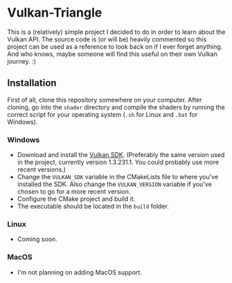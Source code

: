 # Vulkan-Triangle

This is a (relatively) simple project I decided to do in order to learn about the Vulkan API. The source code is (or will be) heavily commented so this project can be used as a reference to look back on if I ever forget anything. And who knows, maybe someone will find this useful on their own Vulkan journey. :)

## Installation

First of all, clone this repository somewhere on your computer. After cloning, go into the `shader` directory and compile the shaders by running the correct script for your operating system (`.sh` for Linux and `.bat` for Windows).

### Windows

- Download and install the [Vulkan SDK](https://vulkan.lunarg.com/). (Preferably the same version used in the project, currently version 1.3.231.1. You could probably use more recent versions.)
- Change the `VULKAN_SDK` variable in the CMakeLists file to where you've installed the SDK. Also change the `VULKAN_VERSION` variable if you've chosen to go for a more recent version.
- Configure the CMake project and build it.
- The executable should be located in the `build` folder.

### Linux

- Coming soon.

### MacOS

- I'm not planning on adding MacOS support.